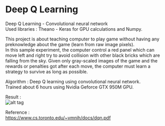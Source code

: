 # Deep Q Learning
Deep Q Learning - Convolutional neural network  
Used libraries : Theano - Keras for GPU calculations and Numpy.

This project is about teaching computer to play game without having any preknowledge about the game (learn from raw image pixels).  
In this sample experiment, the computer control a red panel which can move left and right try to avoid collision with other black bricks which are falling from the sky. Given only gray-scaled images of the game and the rewards or penalties got after each move, the computer must learn a strategy to survive as long as possible.

Algorithm : Deep Q learning using convolutional neural network.  
Trained about 6 hours using Nvidia Geforce GTX 950M GPU.  

Result :  
![alt tag](https://github.com/pqhuy98/Deep-Q-Learning/blob/master/reinforcement-learning.gif)


Reference :  
  https://www.cs.toronto.edu/~vmnih/docs/dqn.pdf

